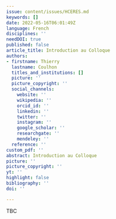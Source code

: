 ```yaml
---
issue: content/issues/HCERES.md
keywords: []
date: 2022-05-16T06:01:49Z
language: French
disciplines: ''
needDOI: true
published: false
article_title: Introduction au Colloque
authors:
- firstname: Thierry
  lastname: Coulhon
  titles_and_institutions: []
  picture: ''
  picture_copyright: ''
  social_channels:
    website: ''
    wikipedia: ''
    orcid_id: ''
    linkedin: ''
    twitter: ''
    instagram: ''
    google_scholar: ''
    researchgate: ''
    mendeley: ''
  reference: ''
custom_pdf: ''
abstract: Introduction au Colloque
picture: ''
picture_copyright: ''
yt: ''
highlight: false
bibliography: ''
doi: ''

---
```

TBC